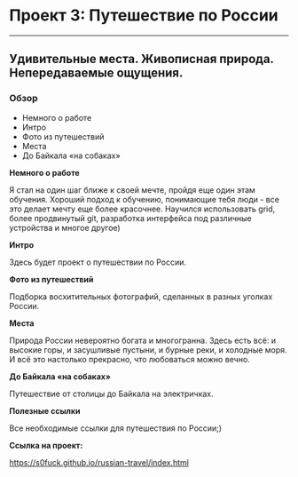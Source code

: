 # Проект 3: Путешествие по России
-----------------------------------
## Удивительные места. Живописная природа. Непередаваемые ощущения.

### Обзор
* Немного о работе
* Интро
* Фото из путешествий
* Места
* До Байкала «на собаках»

**Немного о работе**

Я стал на один шаг ближе к своей мечте, пройдя еще один этам обучения. Хороший подход к обучению, понимающие тебя люди - все это делает мечту еще более красочнее. Научился использовать grid, более продвинутый git, разработка интерфейса под различные устройства и многое другое)


**Интро**

Здесь будет проект о путешествии по России.

**Фото из путешествий**

Подборка восхитительных фотографий, сделанных в разных уголках России.

**Места**

Природа России невероятно богата и многогранна. Здесь есть всё: и высокие горы, и засушливые пустыни, и бурные реки, и холодные моря. И всё это настолько прекрасно, что любоваться можно вечно.

**До Байкала «на собаках»**

Путешествие от столицы до Байкала на электричках.

**Полезные ссылки**

Все необходимые ссылки для путешествия по России;)

**Ссылка на проект:**

https://s0fuck.github.io/russian-travel/index.html